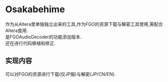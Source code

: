 # Osakabehime  
作为从Altera里单独独立出来的工具,作为FGO的资源下载与解密工具使用,需配合Altera食用.  
是FGOAudioDecoder的功能添加版本.  
还在进行代码移植和修正.  
  
## 实现内容  
可以对FGO的资源进行下载(仅JP服)与解密(JP/CN/EN).  
  
